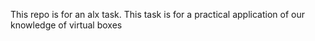 This repo is for an alx task. This task is for a practical application of our knowledge of virtual boxes
